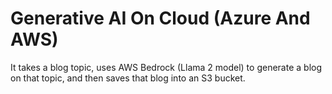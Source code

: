 # Generative AI On Cloud (Azure And AWS)
It takes a blog topic, uses AWS Bedrock (Llama 2 model) to generate a blog on that topic, and then saves that blog into an S3 bucket.
